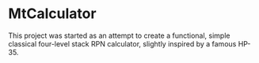 # MtCalculator

This project was started as an attempt to create a functional, simple classical four-level stack RPN calculator, slightly inspired by a famous HP-35. 
